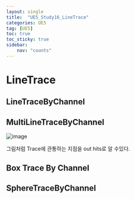 ```yaml
---
layout: single
title:  "UE5_Study16_LineTrace"
categories: UE5
tag: [UE5]
toc: true
toc_sticky: true
sidebar:
    nav: "counts"
---
```


# LineTrace

## LineTraceByChannel

## MultiLineTraceByChannel
![image](https://github.com/silverlnng/UE_ThirdPersonTemplate/assets/112385982/ce57ab29-342e-49d1-aa3a-ccd1380e18e3)
   
그림처럼 Trace에 관통하는 지점을 out hits로 알 수있다.
## Box Trace By Channel

## SphereTraceByChannel
